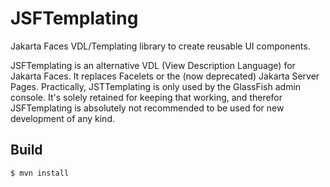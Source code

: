 # JSFTemplating

Jakarta Faces VDL/Templating library to create reusable UI components.

JSFTemplating is an alternative VDL (View Description Language) for Jakarta Faces. It replaces Facelets or the (now deprecated) Jakarta Server Pages.
Practically, JSTTemplating is only used by the GlassFish admin console. It's solely retained for keeping that working, and therefor JSFTemplating is 
absolutely not recommended to be used for new development of any kind.


## Build

```bash
$ mvn install
```
